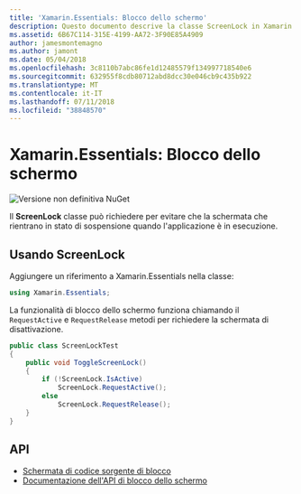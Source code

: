 ```yaml
---
title: 'Xamarin.Essentials: Blocco dello schermo'
description: Questo documento descrive la classe ScreenLock in Xamarin.Essentials, che può richiedere per evitare che la schermata che rientrano in stato di sospensione quando l'applicazione è in esecuzione.
ms.assetid: 6B67C114-315E-4199-AA72-3F90E85A4909
author: jamesmontemagno
ms.author: jamont
ms.date: 05/04/2018
ms.openlocfilehash: 3c8110b7abc86fe1d12485579f134997718540e6
ms.sourcegitcommit: 632955f8cdb80712abd8dcc30e046cb9c435b922
ms.translationtype: MT
ms.contentlocale: it-IT
ms.lasthandoff: 07/11/2018
ms.locfileid: "38848570"
---
```

# <a name="xamarinessentials-screen-lock"></a>Xamarin.Essentials: Blocco dello schermo

![Versione non definitiva NuGet](~/media/shared/pre-release.png)

Il **ScreenLock** classe può richiedere per evitare che la schermata che rientrano in stato di sospensione quando l'applicazione è in esecuzione.

## <a name="using-screenlock"></a>Usando ScreenLock

Aggiungere un riferimento a Xamarin.Essentials nella classe:

```csharp
using Xamarin.Essentials;
```

La funzionalità di blocco dello schermo funziona chiamando il `RequestActive` e `RequestRelease` metodi per richiedere la schermata di disattivazione.

```csharp
public class ScreenLockTest
{
    public void ToggleScreenLock()
    {
        if (!ScreenLock.IsActive)
            ScreenLock.RequestActive();
        else
            ScreenLock.RequestRelease();
    }
}
```

## <a name="api"></a>API

- [Schermata di codice sorgente di blocco](https://github.com/xamarin/Essentials/tree/master/Xamarin.Essentials/ScreenLock)
- [Documentazione dell'API di blocco dello schermo](xref:Xamarin.Essentials.ScreenLock)
